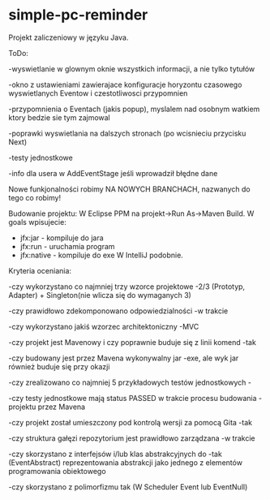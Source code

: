 # simple-pc-reminder
Projekt zaliczeniowy w języku Java.



ToDo:


-wyswietlanie w glownym oknie wszystkich informacji, a nie tylko tytułów

-okno z ustawieniami zawierajace konfiguracje horyzontu czasowego wyswietlanych Eventow i czestotliwosci przypomnien

-przypomnienia o Eventach (jakis popup), myslalem nad osobnym watkiem ktory bedzie sie tym zajmowal

-poprawki wyswietlania na dalszych stronach (po wcisnieciu przycisku Next)

-testy jednostkowe

-info dla usera w AddEventStage jeśli wprowadził błędne dane






Nowe funkjonalności robimy NA NOWYCH BRANCHACH, nazwanych do tego co robimy!





Budowanie projektu:
W Eclipse PPM na projekt->Run As->Maven Build.
W goals wpisujecie:
- jfx:jar 		- kompiluje do jara
- jfx:run 		- uruchamia program
- jfx:native 	- kompiluje do exe
W IntelliJ podobnie.


Kryteria oceniania:

-czy wykorzystano co najmniej trzy wzorce projektowe					                  -2/3 (Prototyp, Adapter) + Singleton(nie wlicza się do wymaganych 3)
                                                                                          
-czy prawidłowo zdekomponowano odpowiedzialności						                  -w trakcie
                                                                                          
-czy wykorzystano jakiś wzorzec architektoniczny 						                  -MVC
                                                                                          
-czy projekt jest Mavenowy i czy poprawnie buduje się z linii komend	                  -tak
                                                                                          
-czy budowany jest przez Mavena wykonywalny jar							                  -exe, ale wyk jar również buduje się przy okazji
                                                                                          
-czy zrealizowano co najmniej 5 przykładowych testów jednostkowych		                  -
                                                                                          
-czy testy jednostkowe mają status PASSED w trakcie procesu budowania 	                  -
	projektu przez Mavena                                                                 
	                                                                                      
-czy projekt został umieszczony pod kontrolą wersji za pomocą Gita		                  -tak
                                                                                          
-czy struktura gałęzi repozytorium jest prawidłowo zarządzana			                  -w trakcie
                                                                                          
-czy skorzystano z interfejsów i/lub klas abstrakcyjnych do 			                  -tak (EventAbstract)
	reprezentowania abstrakcji jako jednego z elementów                                   
	programowania obiektowego                                                             
	                                                                                      
-czy skorzystano z polimorfizmu											                  tak (W Scheduler Event lub EventNull)
